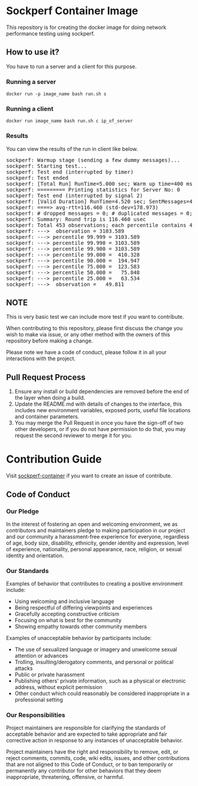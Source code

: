 # Sockperf Container Image

This repository is for creating the docker image for doing network performance testing using sockperf. 

## How to use it? 

You have to run a server and a client for this purpose. 

### Running a server

```docker run -p image_name bash run.sh s```


### Running a client

```docker run image_name bash run.sh c ip_of_server```

### Results

You can view the results of the run in client like below. 
<pre>
sockperf: Warmup stage (sending a few dummy messages)...
sockperf: Starting test...
sockperf: Test end (interrupted by timer)
sockperf: Test ended
sockperf: [Total Run] RunTime=5.000 sec; Warm up time=400 msec; SentMessages=50005; ReceivedMessages=500
sockperf: ========= Printing statistics for Server No: 0
sockperf: Test end (interrupted by signal 2)
sockperf: [Valid Duration] RunTime=4.520 sec; SentMessages=45201; ReceivedMessages=453
sockperf: ====> avg-rtt=116.460 (std-dev=178.973)
sockperf: # dropped messages = 0; # duplicated messages = 0; # out-of-order messages = 0
sockperf: Summary: Round trip is 116.460 usec
sockperf: Total 453 observations; each percentile contains 4.53 observations
sockperf: ---> <MAX> observation = 3103.589
sockperf: ---> percentile 99.999 = 3103.589
sockperf: ---> percentile 99.990 = 3103.589
sockperf: ---> percentile 99.900 = 3103.589
sockperf: ---> percentile 99.000 =  410.328
sockperf: ---> percentile 90.000 =  194.947
sockperf: ---> percentile 75.000 =  123.583
sockperf: ---> percentile 50.000 =   75.848
sockperf: ---> percentile 25.000 =   63.534
sockperf: ---> <MIN> observation =   49.811
</pre>

## NOTE

This is very basic test we can include more test if you want to contribute. 


When contributing to this repository, please first discuss the change you wish to make via issue, or any other method with the owners of this repository before making a change.

Please note we have a code of conduct, please follow it in all your interactions with the project.

## Pull Request Process

1. Ensure any install or build dependencies are removed before the end of the layer when doing a
   build.
2. Update the README.md with details of changes to the interface, this includes new environment
   variables, exposed ports, useful file locations and container parameters.
4. You may merge the Pull Request in once you have the sign-off of two other developers, or if you
   do not have permission to do that, you may request the second reviewer to merge it for you.

# Contribution Guide

Visit [sockperf-container](https://github.com/chowmean/sockperf-container) if you want to create an issue of contribute. 

## Code of Conduct

### Our Pledge

In the interest of fostering an open and welcoming environment, we as
contributors and maintainers pledge to making participation in our project and
our community a harassment-free experience for everyone, regardless of age, body
size, disability, ethnicity, gender identity and expression, level of experience,
nationality, personal appearance, race, religion, or sexual identity and
orientation.

### Our Standards

Examples of behavior that contributes to creating a positive environment
include:

* Using welcoming and inclusive language
* Being respectful of differing viewpoints and experiences
* Gracefully accepting constructive criticism
* Focusing on what is best for the community
* Showing empathy towards other community members

Examples of unacceptable behavior by participants include:

* The use of sexualized language or imagery and unwelcome sexual attention or
advances
* Trolling, insulting/derogatory comments, and personal or political attacks
* Public or private harassment
* Publishing others' private information, such as a physical or electronic
  address, without explicit permission
* Other conduct which could reasonably be considered inappropriate in a
  professional setting

### Our Responsibilities

Project maintainers are responsible for clarifying the standards of acceptable
behavior and are expected to take appropriate and fair corrective action in
response to any instances of unacceptable behavior.

Project maintainers have the right and responsibility to remove, edit, or
reject comments, commits, code, wiki edits, issues, and other contributions
that are not aligned to this Code of Conduct, or to ban temporarily or
permanently any contributor for other behaviors that they deem inappropriate,
threatening, offensive, or harmful.


